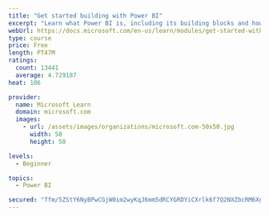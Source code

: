 ```yaml
---
title: "Get started building with Power BI"
excerpt: "Learn what Power BI is, including its building blocks and how they work together."
webUrl: https://docs.microsoft.com/en-us/learn/modules/get-started-with-power-bi/
type: course
price: Free
length: PT47M
ratings:
  count: 13441
  average: 4.729187
heat: 106

provider:
  name: Microsoft Learn
  domain: microsoft.com
  images:
    - url: /assets/images/organizations/microsoft.com-50x50.jpg
      width: 50
      height: 50

levels:
  - Beginner

topics:
  - Power BI

secured: "Tfm/5ZStY6NyBPwCGjW0im2wyKqJ6mm5dRCYGRDYiCXrlk6f7Q2NXZbcRM6XgKuzqdZZ4DlFCRf8sXo26Z0+8Y67HFy3FKo5yQLn3wbwUeqUH2mUnKB9dMW2jyC2h6tBIQYX8ptZDRN6U5cpehTpu7HbWZgZZpo937M9xOKxPri2BhJjx0A+2zQcc6UsPMsm4jZbeipFbnfVqNSRCQzibi8wJi4JdtSW43dYQs/UuKdpk1nIfu1iQRo7pabHMmMevTkwDjglUBwvwBjjtPyw50SwEBR3MBWaOs9UXeyaI7KUuAcPwIeVBTunjUDGSNOPL+DmBl2spuyShPCM95NGdbMtGN4GGRjhUeRnV2aUfuXvWDlW7FCAtbXnzlintkD/GwtxY9oU88nrXdkczocGNA==;ZcE35WN0gkl2WTWTBjbhNw=="
---
```


